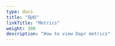 ```yaml
---
type: docs
title: "指标"
linkTitle: "Metrics"
weight: 300
description: "How to view Dapr metrics"
---
```


